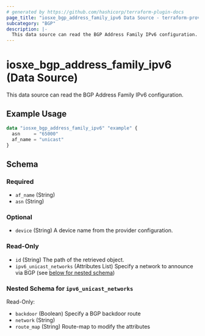 ```yaml
---
# generated by https://github.com/hashicorp/terraform-plugin-docs
page_title: "iosxe_bgp_address_family_ipv6 Data Source - terraform-provider-iosxe"
subcategory: "BGP"
description: |-
  This data source can read the BGP Address Family IPv6 configuration.
---
```


# iosxe_bgp_address_family_ipv6 (Data Source)

This data source can read the BGP Address Family IPv6 configuration.

## Example Usage

```terraform
data "iosxe_bgp_address_family_ipv6" "example" {
  asn     = "65000"
  af_name = "unicast"
}
```

<!-- schema generated by tfplugindocs -->
## Schema

### Required

- `af_name` (String)
- `asn` (String)

### Optional

- `device` (String) A device name from the provider configuration.

### Read-Only

- `id` (String) The path of the retrieved object.
- `ipv6_unicast_networks` (Attributes List) Specify a network to announce via BGP (see [below for nested schema](#nestedatt--ipv6_unicast_networks))

<a id="nestedatt--ipv6_unicast_networks"></a>
### Nested Schema for `ipv6_unicast_networks`

Read-Only:

- `backdoor` (Boolean) Specify a BGP backdoor route
- `network` (String)
- `route_map` (String) Route-map to modify the attributes
